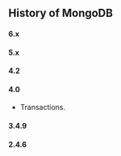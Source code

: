 History of MongoDB
-

#### 6.x

#### 5.x

#### 4.2

#### 4.0

* Transactions.

#### 3.4.9

#### 2.4.6
